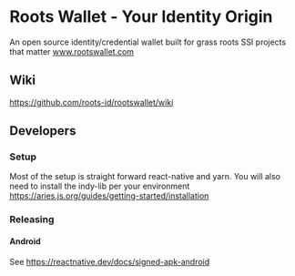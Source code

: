 # Roots Wallet - Your Identity Origin
An open source identity/credential wallet built for grass roots SSI projects that matter
www.rootswallet.com

## Wiki
https://github.com/roots-id/rootswallet/wiki

## Developers
### Setup
Most of the setup is straight forward react-native and yarn.
You will also need to install the indy-lib per your environment https://aries.js.org/guides/getting-started/installation
### Releasing
#### Android
See https://reactnative.dev/docs/signed-apk-android
